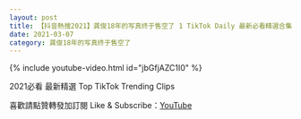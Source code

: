 ```yaml
---
layout: post
title: 【抖音熱搜2021】龚俊18年的写真终于售空了 1 TikTok Daily 最新必看精選合集2021 03 07
date: 2021-03-07
category: 龚俊18年的写真终于售空了
---
```


{% include youtube-video.html id="jbGfjAZC1I0" %}

2021必看 最新精選 Top TikTok Trending Clips

喜歡請點贊轉發加訂閱 Like & Subscribe：[YouTube](https://www.youtube.com/channel/UCAoR7VcanIPd04uEq_GIylA/videos)

